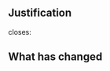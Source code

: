 ## Justification 
<!--
    Either link the PR being addressed,
    or explain what problem you are trying to solve
-->

closes:

## What has changed

